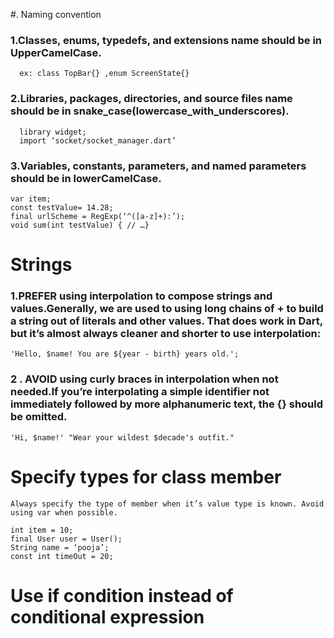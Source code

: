 #. Naming convention

### 1.Classes, enums, typedefs, and extensions name should be in UpperCamelCase.

      ex: class TopBar{} ,enum ScreenState{}

### 2.Libraries, packages, directories, and source files name should be in snake_case(lowercase_with_underscores).

      library widget;
      import ‘socket/socket_manager.dart’

### 3.Variables, constants, parameters, and named parameters should be in lowerCamelCase.

    var item;
    const testValue= 14.28;
    final urlScheme = RegExp(‘^([a-z]+):’);
    void sum(int testValue) { // …}

# Strings

### 1.PREFER using interpolation to compose strings and values.Generally, we are used to using long chains of + to build a string out of literals and other values. That does work in Dart, but it’s almost always cleaner and shorter to use interpolation:
    'Hello, $name! You are ${year - birth} years old.';
### 2 . AVOID using curly braces in interpolation when not needed.If you’re interpolating a simple identifier not immediately followed by more alphanumeric text, the {} should be omitted.
    'Hi, $name!' "Wear your wildest $decade's outfit."

# Specify types for class member
    Always specify the type of member when it’s value type is known. Avoid using var when possible.
   
    int item = 10;
    final User user = User();
    String name = ‘pooja’;
    const int timeOut = 20;

# Use if condition instead of conditional expression

    
    

